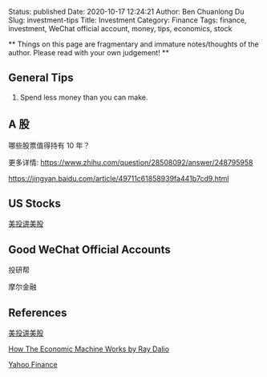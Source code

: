 Status: published
Date: 2020-10-17 12:24:21
Author: Ben Chuanlong Du
Slug: investment-tips
Title: Investment
Category: Finance
Tags: finance, investment, WeChat official account, money, tips, economics, stock

**
Things on this page are
fragmentary and immature notes/thoughts of the author.
Please read with your own judgement!
**

## General Tips 

1. Spend less money than you can make.

## A 股

哪些股票值得持有 10 年？

更多详情: https://www.zhihu.com/question/28508092/answer/248795958

https://jingyan.baidu.com/article/49711c61858939fa441b7cd9.html

## US Stocks

[美投讲美股](https://www.youtube.com/channel/UCBUH38E0ngqvmTqdchWunwQ)

## Good WeChat Official Accounts

投研帮

摩尔金融

## References

[美投讲美股](https://www.youtube.com/channel/UCBUH38E0ngqvmTqdchWunwQ)

[How The Economic Machine Works by Ray Dalio](https://www.youtube.com/watch?v=PHe0bXAIuk0)

[Yahoo Finance](https://finance.yahoo.com/news/)